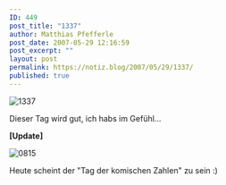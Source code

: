 ```yaml
---
ID: 449
post_title: "1337"
author: Matthias Pfefferle
post_date: 2007-05-29 12:16:59
post_excerpt: ""
layout: post
permalink: https://notiz.blog/2007/05/29/1337/
published: true
---
```

<img class="aligncenter" src='http://notiz.blog/wp-content/uploads/2007/05/1337.png' alt='1337' />

Dieser Tag wird gut, ich habs im Gefühl...

<strong>[Update]</strong>

<img class="aligncenter" src='http://notiz.blog/wp-content/uploads/2007/05/0815.png' alt='0815' />

Heute scheint der "Tag der komischen Zahlen" zu sein :)